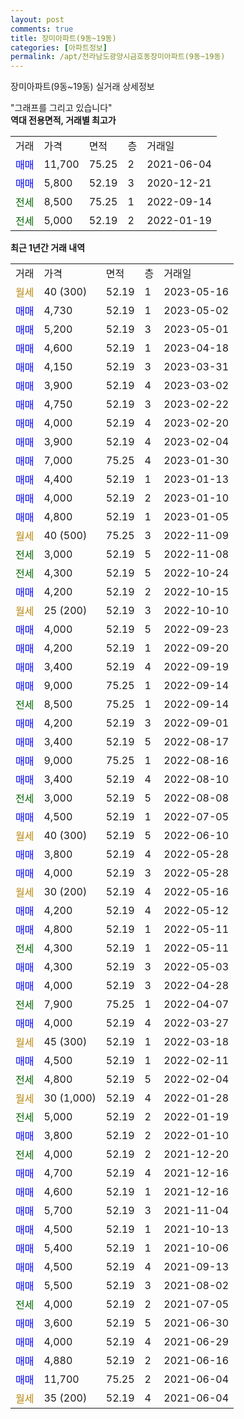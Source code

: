 ```yaml
---
layout: post
comments: true
title: 장미아파트(9동~19동)
categories: [아파트정보]
permalink: /apt/전라남도광양시금호동장미아파트(9동~19동)
---
```


장미아파트(9동~19동) 실거래 상세정보

<script type="text/javascript">
  google.charts.load('current', {'packages':['line', 'corechart']});
  google.charts.setOnLoadCallback(drawChart);

  function drawChart() {
    var data = new google.visualization.DataTable();
    data.addColumn('date', '거래일');
    data.addColumn('number', "매매");
    data.addColumn('number', "전세");
    data.addColumn('number', "전매");

    data.addRows([[new Date(Date.parse("2023-05-16")), null, null, null], [new Date(Date.parse("2023-05-02")), 4730, null, null], [new Date(Date.parse("2023-05-01")), 5200, null, null], [new Date(Date.parse("2023-04-18")), 4600, null, null], [new Date(Date.parse("2023-03-31")), 4150, null, null], [new Date(Date.parse("2023-03-02")), 3900, null, null], [new Date(Date.parse("2023-02-22")), 4750, null, null], [new Date(Date.parse("2023-02-20")), 4000, null, null], [new Date(Date.parse("2023-02-04")), 3900, null, null], [new Date(Date.parse("2023-01-30")), 7000, null, null], [new Date(Date.parse("2023-01-13")), 4400, null, null], [new Date(Date.parse("2023-01-10")), 4000, null, null], [new Date(Date.parse("2023-01-05")), 4800, null, null], [new Date(Date.parse("2022-11-09")), null, null, null], [new Date(Date.parse("2022-11-08")), null, 3000, null], [new Date(Date.parse("2022-10-24")), null, 4300, null], [new Date(Date.parse("2022-10-15")), 4200, null, null], [new Date(Date.parse("2022-10-10")), null, null, null], [new Date(Date.parse("2022-09-23")), 4000, null, null], [new Date(Date.parse("2022-09-20")), 4200, null, null], [new Date(Date.parse("2022-09-19")), 3400, null, null], [new Date(Date.parse("2022-09-14")), 9000, null, null], [new Date(Date.parse("2022-09-14")), null, 8500, null], [new Date(Date.parse("2022-09-01")), 4200, null, null], [new Date(Date.parse("2022-08-17")), 3400, null, null], [new Date(Date.parse("2022-08-16")), 9000, null, null], [new Date(Date.parse("2022-08-10")), 3400, null, null], [new Date(Date.parse("2022-08-08")), null, 3000, null], [new Date(Date.parse("2022-07-05")), 4500, null, null], [new Date(Date.parse("2022-06-10")), null, null, null], [new Date(Date.parse("2022-05-28")), 3800, null, null], [new Date(Date.parse("2022-05-28")), 4000, null, null], [new Date(Date.parse("2022-05-16")), null, null, null], [new Date(Date.parse("2022-05-12")), 4200, null, null], [new Date(Date.parse("2022-05-11")), 4800, null, null], [new Date(Date.parse("2022-05-11")), null, 4300, null], [new Date(Date.parse("2022-05-03")), 4300, null, null], [new Date(Date.parse("2022-04-28")), 4000, null, null], [new Date(Date.parse("2022-04-07")), null, 7900, null], [new Date(Date.parse("2022-03-27")), 4000, null, null], [new Date(Date.parse("2022-03-18")), null, null, null], [new Date(Date.parse("2022-02-11")), 4500, null, null], [new Date(Date.parse("2022-02-04")), null, 4800, null], [new Date(Date.parse("2022-01-28")), null, null, null], [new Date(Date.parse("2022-01-19")), null, 5000, null], [new Date(Date.parse("2022-01-10")), 3800, null, null], [new Date(Date.parse("2021-12-20")), null, 4000, null], [new Date(Date.parse("2021-12-16")), 4700, null, null], [new Date(Date.parse("2021-12-16")), 4600, null, null], [new Date(Date.parse("2021-11-04")), 5700, null, null], [new Date(Date.parse("2021-10-13")), 4500, null, null], [new Date(Date.parse("2021-10-06")), 5400, null, null], [new Date(Date.parse("2021-09-13")), 4500, null, null], [new Date(Date.parse("2021-08-02")), 5500, null, null], [new Date(Date.parse("2021-07-05")), null, 4000, null], [new Date(Date.parse("2021-06-30")), 3600, null, null], [new Date(Date.parse("2021-06-29")), 4000, null, null], [new Date(Date.parse("2021-06-16")), 4880, null, null], [new Date(Date.parse("2021-06-04")), 11700, null, null], [new Date(Date.parse("2021-06-04")), null, null, null]]);

    var options = {
      hAxis: {
        format: 'yyyy/MM/dd'
      },    
      lineWidth: 0,
      pointsVisible: true,    
      title: '최근 1년간 유형별 실거래가 분포',
      legend: { position: 'bottom' }
    };

    var formatter = new google.visualization.NumberFormat({pattern:'###,###'} );
    formatter.format(data, 1);
    formatter.format(data, 2);
    
    setTimeout(function() {
        var chart = new google.visualization.LineChart(document.getElementById('columnchart_material'));
        chart.draw(data, (options));
        document.getElementById('loading').style.display = 'none';
    }, 200);
  }
</script>


<div id="loading" style="z-index:20; display: block; margin-left: 0px">"그래프를 그리고 있습니다"</div>
<div id="columnchart_material" style="width: 95%; margin-left: 0px; display: block"></div>
<!-- contents start -->
<b>역대 전용면적, 거래별 최고가</b>
<table class="sortable">
    <tr>
      <td>거래</td>
      <td>가격</td>
      <td>면적</td>
      <td>층</td>
      <td>거래일</td>
    </tr>
        <tr>
          <td><a style="color: blue">매매</a></td>
          <td>11,700</td>
          <td>75.25</td>
          <td>2</td>
          <td>2021-06-04</td>
        </tr>            <tr>
          <td><a style="color: blue">매매</a></td>
          <td>5,800</td>
          <td>52.19</td>
          <td>3</td>
          <td>2020-12-21</td>
        </tr>        
        <tr>
              <td><a style="color: darkgreen">전세</a></td>
              <td>8,500</td>
              <td>75.25</td>
              <td>1</td>
              <td>2022-09-14</td>
            </tr>            <tr>
              <td><a style="color: darkgreen">전세</a></td>
              <td>5,000</td>
              <td>52.19</td>
              <td>2</td>
              <td>2022-01-19</td>
            </tr>        
    
</table>

<b>최근 1년간 거래 내역</b>

<table class="sortable">
    <tr>
      <td>거래</td>
      <td>가격</td>
      <td>면적</td>
      <td>층</td>
      <td>거래일</td>
    </tr>
    <tr>
      <td><a style="color: darkgoldenrod">월세</a></td>
      <td>40 (300)</td>
      <td>52.19</td>
      <td>1</td>
      <td>2023-05-16</td>
    </tr>          <tr>
      <td><a style="color: blue">매매</a></td>
      <td>4,730</td>
      <td>52.19</td>
      <td>1</td>
      <td>2023-05-02</td>
    </tr>          <tr>
      <td><a style="color: blue">매매</a></td>
      <td>5,200</td>
      <td>52.19</td>
      <td>3</td>
      <td>2023-05-01</td>
    </tr>          <tr>
      <td><a style="color: blue">매매</a></td>
      <td>4,600</td>
      <td>52.19</td>
      <td>1</td>
      <td>2023-04-18</td>
    </tr>          <tr>
      <td><a style="color: blue">매매</a></td>
      <td>4,150</td>
      <td>52.19</td>
      <td>3</td>
      <td>2023-03-31</td>
    </tr>          <tr>
      <td><a style="color: blue">매매</a></td>
      <td>3,900</td>
      <td>52.19</td>
      <td>4</td>
      <td>2023-03-02</td>
    </tr>          <tr>
      <td><a style="color: blue">매매</a></td>
      <td>4,750</td>
      <td>52.19</td>
      <td>3</td>
      <td>2023-02-22</td>
    </tr>          <tr>
      <td><a style="color: blue">매매</a></td>
      <td>4,000</td>
      <td>52.19</td>
      <td>4</td>
      <td>2023-02-20</td>
    </tr>          <tr>
      <td><a style="color: blue">매매</a></td>
      <td>3,900</td>
      <td>52.19</td>
      <td>4</td>
      <td>2023-02-04</td>
    </tr>          <tr>
      <td><a style="color: blue">매매</a></td>
      <td>7,000</td>
      <td>75.25</td>
      <td>4</td>
      <td>2023-01-30</td>
    </tr>          <tr>
      <td><a style="color: blue">매매</a></td>
      <td>4,400</td>
      <td>52.19</td>
      <td>1</td>
      <td>2023-01-13</td>
    </tr>          <tr>
      <td><a style="color: blue">매매</a></td>
      <td>4,000</td>
      <td>52.19</td>
      <td>2</td>
      <td>2023-01-10</td>
    </tr>          <tr>
      <td><a style="color: blue">매매</a></td>
      <td>4,800</td>
      <td>52.19</td>
      <td>1</td>
      <td>2023-01-05</td>
    </tr>          <tr>
      <td><a style="color: darkgoldenrod">월세</a></td>
      <td>40 (500)</td>
      <td>75.25</td>
      <td>3</td>
      <td>2022-11-09</td>
    </tr>          <tr>
      <td><a style="color: darkgreen">전세</a></td>
      <td>3,000</td>
      <td>52.19</td>
      <td>5</td>
      <td>2022-11-08</td>
    </tr>          <tr>
      <td><a style="color: darkgreen">전세</a></td>
      <td>4,300</td>
      <td>52.19</td>
      <td>5</td>
      <td>2022-10-24</td>
    </tr>          <tr>
      <td><a style="color: blue">매매</a></td>
      <td>4,200</td>
      <td>52.19</td>
      <td>2</td>
      <td>2022-10-15</td>
    </tr>          <tr>
      <td><a style="color: darkgoldenrod">월세</a></td>
      <td>25 (200)</td>
      <td>52.19</td>
      <td>3</td>
      <td>2022-10-10</td>
    </tr>          <tr>
      <td><a style="color: blue">매매</a></td>
      <td>4,000</td>
      <td>52.19</td>
      <td>5</td>
      <td>2022-09-23</td>
    </tr>          <tr>
      <td><a style="color: blue">매매</a></td>
      <td>4,200</td>
      <td>52.19</td>
      <td>1</td>
      <td>2022-09-20</td>
    </tr>          <tr>
      <td><a style="color: blue">매매</a></td>
      <td>3,400</td>
      <td>52.19</td>
      <td>4</td>
      <td>2022-09-19</td>
    </tr>          <tr>
      <td><a style="color: blue">매매</a></td>
      <td>9,000</td>
      <td>75.25</td>
      <td>1</td>
      <td>2022-09-14</td>
    </tr>          <tr>
      <td><a style="color: darkgreen">전세</a></td>
      <td>8,500</td>
      <td>75.25</td>
      <td>1</td>
      <td>2022-09-14</td>
    </tr>          <tr>
      <td><a style="color: blue">매매</a></td>
      <td>4,200</td>
      <td>52.19</td>
      <td>3</td>
      <td>2022-09-01</td>
    </tr>          <tr>
      <td><a style="color: blue">매매</a></td>
      <td>3,400</td>
      <td>52.19</td>
      <td>5</td>
      <td>2022-08-17</td>
    </tr>          <tr>
      <td><a style="color: blue">매매</a></td>
      <td>9,000</td>
      <td>75.25</td>
      <td>1</td>
      <td>2022-08-16</td>
    </tr>          <tr>
      <td><a style="color: blue">매매</a></td>
      <td>3,400</td>
      <td>52.19</td>
      <td>4</td>
      <td>2022-08-10</td>
    </tr>          <tr>
      <td><a style="color: darkgreen">전세</a></td>
      <td>3,000</td>
      <td>52.19</td>
      <td>5</td>
      <td>2022-08-08</td>
    </tr>          <tr>
      <td><a style="color: blue">매매</a></td>
      <td>4,500</td>
      <td>52.19</td>
      <td>1</td>
      <td>2022-07-05</td>
    </tr>          <tr>
      <td><a style="color: darkgoldenrod">월세</a></td>
      <td>40 (300)</td>
      <td>52.19</td>
      <td>5</td>
      <td>2022-06-10</td>
    </tr>          <tr>
      <td><a style="color: blue">매매</a></td>
      <td>3,800</td>
      <td>52.19</td>
      <td>4</td>
      <td>2022-05-28</td>
    </tr>          <tr>
      <td><a style="color: blue">매매</a></td>
      <td>4,000</td>
      <td>52.19</td>
      <td>3</td>
      <td>2022-05-28</td>
    </tr>          <tr>
      <td><a style="color: darkgoldenrod">월세</a></td>
      <td>30 (200)</td>
      <td>52.19</td>
      <td>4</td>
      <td>2022-05-16</td>
    </tr>          <tr>
      <td><a style="color: blue">매매</a></td>
      <td>4,200</td>
      <td>52.19</td>
      <td>4</td>
      <td>2022-05-12</td>
    </tr>          <tr>
      <td><a style="color: blue">매매</a></td>
      <td>4,800</td>
      <td>52.19</td>
      <td>1</td>
      <td>2022-05-11</td>
    </tr>          <tr>
      <td><a style="color: darkgreen">전세</a></td>
      <td>4,300</td>
      <td>52.19</td>
      <td>1</td>
      <td>2022-05-11</td>
    </tr>          <tr>
      <td><a style="color: blue">매매</a></td>
      <td>4,300</td>
      <td>52.19</td>
      <td>3</td>
      <td>2022-05-03</td>
    </tr>          <tr>
      <td><a style="color: blue">매매</a></td>
      <td>4,000</td>
      <td>52.19</td>
      <td>3</td>
      <td>2022-04-28</td>
    </tr>          <tr>
      <td><a style="color: darkgreen">전세</a></td>
      <td>7,900</td>
      <td>75.25</td>
      <td>1</td>
      <td>2022-04-07</td>
    </tr>          <tr>
      <td><a style="color: blue">매매</a></td>
      <td>4,000</td>
      <td>52.19</td>
      <td>4</td>
      <td>2022-03-27</td>
    </tr>          <tr>
      <td><a style="color: darkgoldenrod">월세</a></td>
      <td>45 (300)</td>
      <td>52.19</td>
      <td>1</td>
      <td>2022-03-18</td>
    </tr>          <tr>
      <td><a style="color: blue">매매</a></td>
      <td>4,500</td>
      <td>52.19</td>
      <td>1</td>
      <td>2022-02-11</td>
    </tr>          <tr>
      <td><a style="color: darkgreen">전세</a></td>
      <td>4,800</td>
      <td>52.19</td>
      <td>5</td>
      <td>2022-02-04</td>
    </tr>          <tr>
      <td><a style="color: darkgoldenrod">월세</a></td>
      <td>30 (1,000)</td>
      <td>52.19</td>
      <td>4</td>
      <td>2022-01-28</td>
    </tr>          <tr>
      <td><a style="color: darkgreen">전세</a></td>
      <td>5,000</td>
      <td>52.19</td>
      <td>2</td>
      <td>2022-01-19</td>
    </tr>          <tr>
      <td><a style="color: blue">매매</a></td>
      <td>3,800</td>
      <td>52.19</td>
      <td>2</td>
      <td>2022-01-10</td>
    </tr>          <tr>
      <td><a style="color: darkgreen">전세</a></td>
      <td>4,000</td>
      <td>52.19</td>
      <td>2</td>
      <td>2021-12-20</td>
    </tr>          <tr>
      <td><a style="color: blue">매매</a></td>
      <td>4,700</td>
      <td>52.19</td>
      <td>4</td>
      <td>2021-12-16</td>
    </tr>          <tr>
      <td><a style="color: blue">매매</a></td>
      <td>4,600</td>
      <td>52.19</td>
      <td>1</td>
      <td>2021-12-16</td>
    </tr>          <tr>
      <td><a style="color: blue">매매</a></td>
      <td>5,700</td>
      <td>52.19</td>
      <td>3</td>
      <td>2021-11-04</td>
    </tr>          <tr>
      <td><a style="color: blue">매매</a></td>
      <td>4,500</td>
      <td>52.19</td>
      <td>1</td>
      <td>2021-10-13</td>
    </tr>          <tr>
      <td><a style="color: blue">매매</a></td>
      <td>5,400</td>
      <td>52.19</td>
      <td>1</td>
      <td>2021-10-06</td>
    </tr>          <tr>
      <td><a style="color: blue">매매</a></td>
      <td>4,500</td>
      <td>52.19</td>
      <td>4</td>
      <td>2021-09-13</td>
    </tr>          <tr>
      <td><a style="color: blue">매매</a></td>
      <td>5,500</td>
      <td>52.19</td>
      <td>3</td>
      <td>2021-08-02</td>
    </tr>          <tr>
      <td><a style="color: darkgreen">전세</a></td>
      <td>4,000</td>
      <td>52.19</td>
      <td>2</td>
      <td>2021-07-05</td>
    </tr>          <tr>
      <td><a style="color: blue">매매</a></td>
      <td>3,600</td>
      <td>52.19</td>
      <td>5</td>
      <td>2021-06-30</td>
    </tr>          <tr>
      <td><a style="color: blue">매매</a></td>
      <td>4,000</td>
      <td>52.19</td>
      <td>4</td>
      <td>2021-06-29</td>
    </tr>          <tr>
      <td><a style="color: blue">매매</a></td>
      <td>4,880</td>
      <td>52.19</td>
      <td>2</td>
      <td>2021-06-16</td>
    </tr>          <tr>
      <td><a style="color: blue">매매</a></td>
      <td>11,700</td>
      <td>75.25</td>
      <td>2</td>
      <td>2021-06-04</td>
    </tr>          <tr>
      <td><a style="color: darkgoldenrod">월세</a></td>
      <td>35 (200)</td>
      <td>52.19</td>
      <td>4</td>
      <td>2021-06-04</td>
    </tr>      </table>
<!-- contents end -->    

